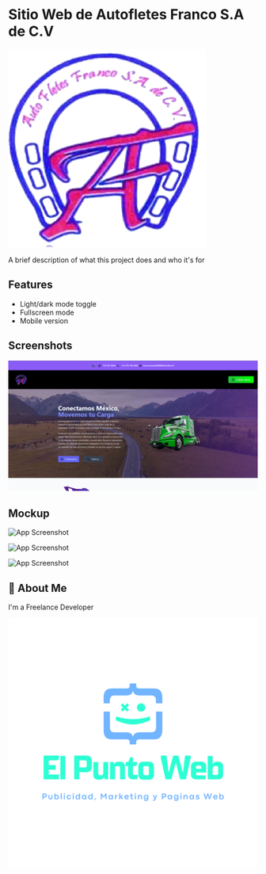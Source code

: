 
# Sitio Web de Autofletes Franco S.A de C.V
![Logo](/public/LOGO-AUTOFLETES.PNG)

A brief description of what this project does and who it's for


## Features

- Light/dark mode toggle
- Fullscreen mode
- Mobile version


## Screenshots

![App Screenshot](/public/captura-web-pagina-af.png)


## Mockup

![App Screenshot](/public/mockup-af.png)

![App Screenshot](/public/mockup-af-2.png)

![App Screenshot](/public/mockup-af-3.png)

## 🚀 About Me
I'm a Freelance Developer


![Logo](/public/1.png)

